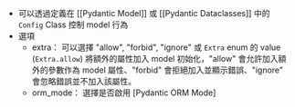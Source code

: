 - 可以透過定義在 [[Pydantic Model]] 或 [[Pydantic Dataclasses]] 中的 `Config` Class 控制 model 行為
- 選項
	- extra： 可以選擇 "allow", "forbid", "ignore" 或 `Extra` enum 的 value (`Extra.allow`) 將額外的屬性加入 model 初始化，"allow" 會允許加入額外的參數作為 model 屬性、"forbid" 會拒絕加入並顯示錯誤、"ignore" 會忽略錯誤並不加入該屬性。
	- orm_mode： 選擇是否啟用 [Pydantic ORM Mode]